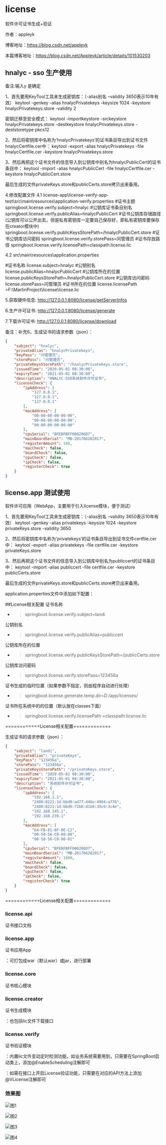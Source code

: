# license
软件许可证书生成+验证

作者：appleyk

博客地址：https://blog.csdn.net/appleyk

本篇博客地址：https://blog.csdn.net/Appleyk/article/details/101530203
## hnalyc - sso 生产使用

备注:输入y 是确定

1、首先要用KeyTool工具来生成密钥库：（-alias别名 –validity 3650表示10年有效）
keytool -genkey -alias hnalycPrivatekeys -keysize 1024 -keystore hnalycPrivatekeys.store -validity 2


密钥迁移至安全模式：
keytool -importkeystore -srckeystore hnalycPrivatekeys.store -destkeystore hnalycPrivatekeys.store -deststoretype pkcs12

2、然后将密钥库中名称为‘hnalycPrivatekeys’的证书条目导出到证书文件hnalycCertfile.cer中：
keytool -export -alias hnalycPrivatekeys -file hnalycCertfile.cer -keystore hnalycPrivatekeys.store

3、然后再把这个证书文件的信息导入到公钥库中别名为hnalycPublicCert的证书条目中：
keytool -import -alias hnalycPublicCert -file hnalycCertfile.cer -keystore hnalycPublicCert.store

最后生成的文件privateKeys.store和publicCerts.store拷贝出来备用。

4.修改配置文件
  4.1 license-app\license-verify-app-test\src\main\resources\application-verify.properties
#证书主题
springboot.license.verify.subject=hnalyc
#公钥库证书条目别名
springboot.license.verify.publicAlias=hnalycPublicCert
#证书公钥库存储路径(公钥库可以公开出去，但是私有密钥库一定要自己保存好，即私有密钥库要保存在creator模块中)
springboot.license.verify.publicKeysStorePath=/hnalycPublicCert.store
#证书公钥库访问密码
springboot.license.verify.storePass=问管理员
#证书存放路径
springboot.license.verify.licensePath=classpath:license.lic

  4.2 src\main\resources\application.properties

#证书名称
license.subject=hnalyc
#公钥别名
license.publicAlias=hnalycPublicCert
#公钥库所在的位置
license.publicKeysStorePath=/hnalycPublicCert.store
#公钥库访问密码
license.storePass=问管理员
#证书所在的位置
license.licensePath =F:\\MartinProject\\license\\license.lic

5.获取硬件信息: http://127.0.0.1:8080/license/getServerInfos

6.生产许可证书: http://127.0.0.1:8080/license/generate

7.下载许可证书: http://127.0.0.1:8080/license/download

备注：补充6，生成证书的请求参数（json）：

```json
{
    "subject": "hnalyc",
    "privateAlias": "hnalycPrivatekeys",
    "keyPass": "问管理员",
    "storePass": "问管理员",
    "privateKeysStorePath": "/hnalycPrivatekeys.store",
    "issuedTime": "2020-05-01 08:30:00",
    "expiryTime": "2021-05-01 08:30:00",
    "description": "HNALYC-SSO系统软件许可证书",
    "licenseCheck": {
        "ipAddress": [
            "127.0.0.1",
            "127.0.0.1",
            "127.0.0.1"
        ],
        "macAddress": [
            "00-00-00-00-00-00",
            "00-00-00-00-00-00",
            "00-00-00-00-00-00"
        ],
        "cpuSerial": "BFEBFBFF000206D7",
        "mainBoardSerial": "MB-201706282017",
        "registerAmount": 100,
        "macCheck": false,
        "boardCheck": false,
        "cpuCheck": false,
        "ipCheck": false,
        "registerCheck": true
    }
}
```

## license.app 测试使用

软件许可应用（WebApp，主要用于引入license模块，便于测试）

1、首先要用KeyTool工具来生成密钥库：（-alias别名 –validity 3650表示10年有效）
keytool -genkey -alias privatekeys -keysize 1024 -keystore privateKeys.store -validity 3650

2、然后将密钥库中名称为‘privatekeys’的证书条目导出到证书文件certfile.cer中：
keytool -export -alias privatekeys -file certfile.cer -keystore privateKeys.store

3、然后再把这个证书文件的信息导入到公钥库中别名为publiccert的证书条目中：
keytool -import -alias publiccert -file certfile.cer -keystore publicCerts.store

最后生成的文件privateKeys.store和publicCerts.store拷贝出来备用。

application.properties文件中添加如下配置：

##License相关配置
 证书名称
- > springboot.license.verify.subject=landi

公钥别名
- > springboot.license.verify.publicAlias=publiccert

公钥库所在的位置
- > springboot.license.verify.publicKeysStorePath=/publicCerts.store 

公钥库访问密码
- > springboot.license.verify.storePass=123456a

证书生成的临时位置（如果参数不指定，则由程序自动进行处理）
- > springboot.license.generate.temp.dir=D:/app/licenses/

证书所在系统中的的位置（默认放在classes下面）
- > springboot.license.verify.licensePath =classpath:license.lic 


============License相关配置=============

生成证书的请求参数（json）：

```json
{
    "subject": "landi",
    "privateAlias": "privateKeys",
    "keyPass": "123456a",
    "storePass": "123456a",
    "privateKeysStorePath": "/privateKeys.store",
    "issuedTime": "2020-05-01 08:30:00",
    "expiryTime": "2021-05-01 08:30:00",
    "description": "系统软件许可证书",
    "licenseCheck": {
        "ipAddress": [
            "192.168.1.2",
            "2408:8221:1d:bbd0:ad77:446e:4904:a776",
            "2408:8221:1d:bbd0:71b6:d1b0:39c6:3c4e",
            "192.168.145.1",
            "192.168.239.1"
        ],
        "macAddress": [
            "64-FB-81-6F-0E-C2",
            "00-50-56-C0-00-08",
            "00-50-56-C0-00-01"
        ],
        "cpuSerial": "BFEBFBFF000206D7",
        "mainBoardSerial": "MB-201706282017",
        "registerAmount": 1000,
        "macCheck": false,
        "boardCheck": false,
        "cpuCheck": false,
        "ipCheck": false,
        "registerCheck": true
    }
}
```

============License相关配置=============

### license.api 
证书接口文档

### license.app 
证书应用App

：可打包成war（默认war）或jar，进行部署

### license.core 
证书核心模块


### license.creator 
证书生成模块

：也包括lic文件下载接口

### license.verify 
证书验证模块

：内置lic文件变动定时检测功能，如业务系统需要用到，只需要在SpringBoot启动类上，添加@EnableScheduling注解即可

：如需在接口上开启License验证功能，只需要在对应的API方法上添加@VLicense注解即可

### 效果图 

![图1](https://i.postimg.cc/wBz3ZLHM/11.png)


![图2](https://i.postimg.cc/G2V4MNpw/12.png)


![图3](https://i.postimg.cc/jqnwWs8s/13.png)


![图4](https://i.postimg.cc/bwpsF1qJ/14.png)
